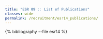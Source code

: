 ```yaml
---
title: "ESR 09 :: List of Publications"
classes: wide
permalink: /recruitment/esr14_publications/
---
```

{% bibliography --file esr14 %}
